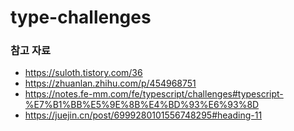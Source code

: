 # type-challenges

### 참고 자료

- https://suloth.tistory.com/36
- https://zhuanlan.zhihu.com/p/454968751
- https://notes.fe-mm.com/fe/typescript/challenges#typescript-%E7%B1%BB%E5%9E%8B%E4%BD%93%E6%93%8D
- https://juejin.cn/post/6999280101556748295#heading-11